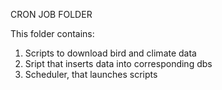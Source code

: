 CRON JOB FOLDER

This folder contains:
1. Scripts to download bird and climate data
2. Sript that inserts data into corresponding dbs
3. Scheduler, that launches scripts
